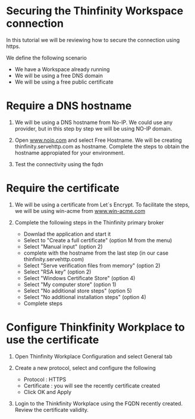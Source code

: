 # Securing the Thinfinity Workspace connection 

In this tutorial we will be reviewing how to secure the connection using https. 

We define the following scenario
- We have a Workspace already running 
- We will be using a free DNS domain
- We will be using a free public certificate

Require a DNS hostname
=

1. We will be using a DNS hostname from No-IP. We could use any provider, but in this step by step we will be using NO-IP domain.

2. Open www.noip.com and select Free Hostname. We will be creating thinfinity.servehttp.com as hostname. Complete the steps to obtain the hostname appropiated for your environment.

3. Test the connectivity using the fqdn


Require the certificate
=

1. We will be using a certificate from Let´s Encrypt. To facilitate the steps, we will be using win-acme from www.win-acme.com

2. Complete the following steps in the Thinfinity primary broker
    - Downlad the application and start it
    - Select to "Create a full certificate" (option M from the menu)
    - Select "Manual input" (option 2)
    - complete with the hostname from the last step (in our case thinfinity.servehttp.com)
    - Select "Serve verification files from memory" (option 2)
    - Select "RSA key" (option 2)
    - Select "Windows Certificate Store" (option 4)
    - Select "My computer store" (option 1)
    - Select "No additional store steps" (option 5)
    - Select "No additional installation steps" (option 4)
    - Complete steps


Configure Thinkfinity Workplace to use the certificate
=

1. Open Thinfinity Workplace Configuration and select General tab

2. Create a new protocol, select and configure the following
    - Protocol : HTTPS
    - Certificate : you will see the recently certificate created
    - Click OK and Apply
        
3. Login to the Thinkfinity Workplace using the FQDN recently created. Review the certificate validity.

  
 
